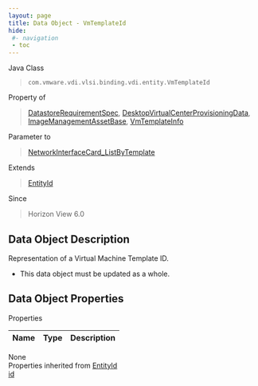 ```yaml
---
layout: page
title: Data Object - VmTemplateId
hide:
 #- navigation
 - toc
---
```


  
  
  



Java Class  
> `com.vmware.vdi.vlsi.binding.vdi.entity.VmTemplateId`

Property of  
> [DatastoreRequirementSpec](vdi.utils.virtualcenter.Datastore.DatastoreRequirementSpec.md#field_detail), [DesktopVirtualCenterProvisioningData](vdi.resources.Desktop.VirtualCenterProvisioningData.md#field_detail), [ImageManagementAssetBase](vdi.utils.imagemanagement.ImageManagementAsset.ImageManagementAssetBase.md#field_detail), [VmTemplateInfo](vdi.utils.virtualcenter.VmTemplate.VmTemplateInfo.md#field_detail)

Parameter to  
> [NetworkInterfaceCard_ListByTemplate](vdi.utils.virtualcenter.NetworkInterfaceCard.md#listByTemplate)

Extends  
> [EntityId](vdi.EntityId.md)

Since  
> Horizon View 6.0


## Data Object Description 

Representation of a Virtual Machine Template ID. 

  * This data object must be updated as a whole.



## Data Object Properties

Properties

Name |  Type |  Description   
---|---|---  
None  
Properties inherited from [EntityId](vdi.EntityId.md)  
[id](vdi.EntityId.md#id)  
  
  

  
  

